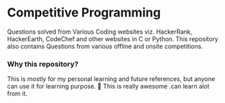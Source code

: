 # Competitive Programming

Questions solved from Various Coding websites viz. HackerRank, HackerEarth, CodeChef and other websites in C or Python. This repository also contains Questions from various offline and onsite competitions.

### Why this repository?
This is mostly for my personal learning and future references, but anyone can use it for learning purpose. 🍻
 This is really awesome .can learn alot from it.
